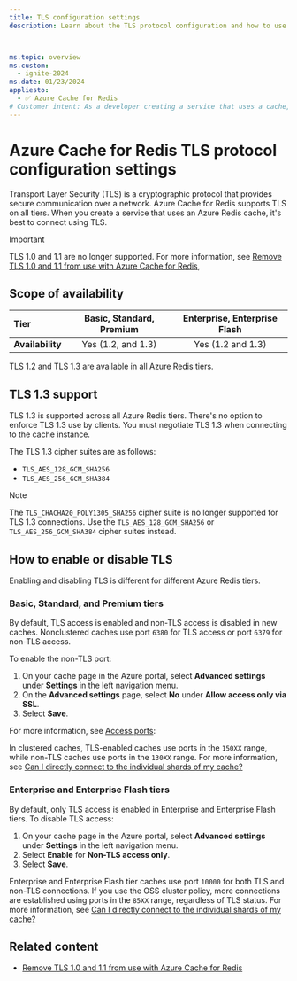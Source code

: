 ```yaml
---
title: TLS configuration settings
description: Learn about the TLS protocol configuration and how to use TLS to securely communicate with Azure Cache for Redis instances.



ms.topic: overview
ms.custom:
  - ignite-2024
ms.date: 01/23/2024
appliesto:
  - ✅ Azure Cache for Redis
# Customer intent: As a developer creating a service that uses a cache, I want to know the details about TLS connections so that I know my service is secure.
---
```


# Azure Cache for Redis TLS protocol configuration settings

Transport Layer Security (TLS) is a cryptographic protocol that provides secure communication over a network. Azure Cache for Redis supports TLS on all tiers. When you create a service that uses an Azure Redis cache, it's best to connect using TLS.

> [!IMPORTANT]
> TLS 1.0 and 1.1 are no longer supported. For more information, see [Remove TLS 1.0 and 1.1 from use with Azure Cache for Redis](cache-remove-tls-10-11.md),

## Scope of availability

| **Tier**         | Basic, Standard, Premium                       | Enterprise, Enterprise Flash |
|:-----------------|:----------------------------------------------:|:----------------------------:|
| **Availability** | Yes (1.2, and 1.3) | Yes (1.2 and 1.3)            |

TLS 1.2 and TLS 1.3 are available in all Azure Redis tiers.

## TLS 1.3 support

TLS 1.3 is supported across all Azure Redis tiers. There's no option to enforce TLS 1.3 use by clients. You must negotiate TLS 1.3 when connecting to the cache instance.

The TLS 1.3 cipher suites are as follows:

- `TLS_AES_128_GCM_SHA256`
- `TLS_AES_256_GCM_SHA384`

> [!NOTE]
> The `TLS_CHACHA20_POLY1305_SHA256` cipher suite is no longer supported for TLS 1.3 connections. Use the `TLS_AES_128_GCM_SHA256` or `TLS_AES_256_GCM_SHA384` cipher suites instead.

## How to enable or disable TLS

Enabling and disabling TLS is different for different Azure Redis tiers.

### Basic, Standard, and Premium tiers

By default, TLS access is enabled and non-TLS access is disabled in new caches. Nonclustered caches use port `6380` for TLS access or port `6379` for non-TLS access.

To enable the non-TLS port:

1. On your cache page in the Azure portal, select **Advanced settings** under **Settings** in the left navigation menu.
1. On the **Advanced settings** page, select **No** under **Allow access only via SSL**.
1. Select **Save**.

For more information, see [Access ports](cache-configure.md#access-ports):

In clustered caches, TLS-enabled caches use ports in the `150XX` range, while non-TLS caches use ports in the `130XX` range. For more information, see [Can I directly connect to the individual shards of my cache?](cache-how-to-scale.md#can-i-directly-connect-to-the-individual-shards-of-my-cache)

### Enterprise and Enterprise Flash tiers

By default, only TLS access is enabled in Enterprise and Enterprise Flash tiers. To disable TLS access:

1. On your cache page in the Azure portal, select **Advanced settings** under **Settings** in the left navigation menu.
2. Select **Enable** for **Non-TLS access only**.
3. Select **Save**.

Enterprise and Enterprise Flash tier caches use port `10000` for both TLS and non-TLS connections. If you use the OSS cluster policy, more connections are established using ports in the `85XX` range, regardless of TLS status. For more information, see [Can I directly connect to the individual shards of my cache?](cache-how-to-scale.md#can-i-directly-connect-to-the-individual-shards-of-my-cache)

## Related content

- [Remove TLS 1.0 and 1.1 from use with Azure Cache for Redis](cache-remove-tls-10-11.md)
